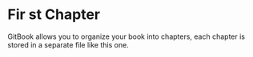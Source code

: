 # Fir st Chapter

GitBook allows you to organize your book into chapters, each chapter is stored in a separate file like this one.

